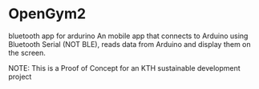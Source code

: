 # OpenGym2
bluetooth app for ardurino
An mobile app that connects to Arduino using Bluetooth Serial (NOT BLE), 
reads data from Arduino and display them on the screen. 


NOTE: This is a Proof of Concept for an KTH sustainable development project
